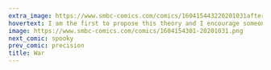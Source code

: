 ```yaml
---
extra_image: https://www.smbc-comics.com/comics/160415443220201031after.png
hovertext: I am the first to propose this theory and I encourage someone else to do all the legwork then name it after me.
image: https://www.smbc-comics.com/comics/1604154301-20201031.png
next_comic: spooky
prev_comic: precision
title: War
---
```


